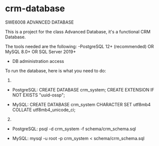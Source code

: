 # crm-database
SWE6008 ADVANCED DATABASE


This is a project for the class Advanced Database, it's a functional CRM Database.

The tools needed are the following:
-PostgreSQL 12+ (recommended) OR MySQL 8.0+ OR SQL Server 2019+
- DB administration access


To run the database, here is what you need to do:

1.
- PostgreSQL:
CREATE DATABASE crm_system;
CREATE EXTENSION IF NOT EXISTS "uuid-ossp";

- MySQL:
CREATE DATABASE crm_system CHARACTER SET utf8mb4 COLLATE utf8mb4_unicode_ci;


2.
- PostgreSQL:
psql -d crm_system -f schema/crm_schema.sql

- MySQL:
mysql -u root -p crm_system < schema/crm_schema.sql
